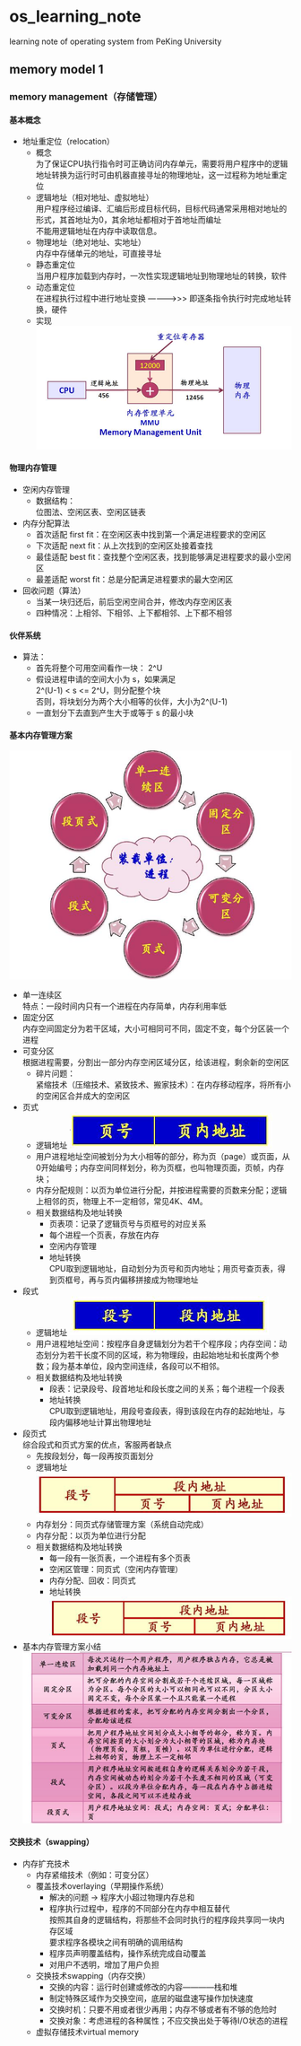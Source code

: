 # os_learning_note
learning note of operating system from PeKing University
## memory model 1
### memory management（存储管理）
#### 基本概念
* 地址重定位（relocation）
    - 概念<br>
    为了保证CPU执行指令时可正确访问内存单元，需要将用户程序中的逻辑地址转换为运行时可由机器直接寻址的物理地址，这一过程称为地址重定位
    - 逻辑地址（相对地址、虚拟地址）<br>
    用户程序经过编译、汇编后形成目标代码，目标代码通常采用相对地址的形式，其首地址为0，其余地址都相对于首地址而编址<br>
    不能用逻辑地址在内存中读取信息。<br>
    - 物理地址（绝对地址、实地址）<br>
    内存中存储单元的地址，可直接寻址
    - 静态重定位<br>
    当用户程序加载到内存时，一次性实现逻辑地址到物理地址的转换，软件
    - 动态重定位<br>
    在进程执行过程中进行地址变换 ————>>> 即逐条指令执行时完成地址转换，硬件
    - 实现<br>
    ![dynamic_relocation](https://github.com/sjtujw/os_learning_note/raw/master/img/dynamic_relocation.jpg)
#### 物理内存管理
* 空闲内存管理
    - 数据结构：<br>
    位图法、空闲区表、空闲区链表
* 内存分配算法
    - 首次适配 first fit：在空闲区表中找到第一个满足进程要求的空闲区
    - 下次适配 next fit：从上次找到的空闲区处接着查找
    - 最佳适配 best fit：查找整个空闲区表，找到能够满足进程要求的最小空闲区
    - 最差适配 worst fit：总是分配满足进程要求的最大空闲区
* 回收问题（算法）
    - 当某一块归还后，前后空闲空间合并，修改内存空闲区表
    - 四种情况：上相邻、下相邻、上下都相邻、上下都不相邻
#### 伙伴系统
* 算法：
    - 首先将整个可用空间看作一块： 2^U
    - 假设进程申请的空间大小为 s，如果满足<br>
            2^(U-1) < s <= 2^U，则分配整个块<br>
    否则，将块划分为两个大小相等的伙伴，大小为2^(U-1)<br>
    - 一直划分下去直到产生大于或等于 s 的最小块
#### 基本内存管理方案
![manage_method](https://github.com/sjtujw/os_learning_note/raw/master/img/manage_method.jpg)
* 单一连续区<br>
    特点：一段时间内只有一个进程在内存简单，内存利用率低
* 固定分区<br>
    内存空间固定分为若干区域，大小可相同可不同，固定不变，每个分区装一个进程
* 可变分区<br>
    根据进程需要，分割出一部分内存空闲区域分区，给该进程，剩余新的空闲区
    - 碎片问题：<br>
    紧缩技术（压缩技术、紧致技术、搬家技术）：在内存移动程序，将所有小的空闲区合并成大的空闲区
* 页式
    - 逻辑地址
    ![page_memory](https://github.com/sjtujw/os_learning_note/raw/master/img/page_memory.jpg)
    - 用户进程地址空间被划分为大小相等的部分，称为页（page）或页面，从0开始编号；内存空间同样划分，称为页框，也叫物理页面，页帧，内存块；
    - 内存分配规则：以页为单位进行分配，并按进程需要的页数来分配；逻辑上相邻的页，物理上不一定相邻，常见4K、4M。
    - 相关数据结构及地址转换<br>
        + 页表项：记录了逻辑页号与页框号的对应关系<br>
        + 每个进程一个页表，存放在内存<br>
        + 空闲内存管理
        + 地址转换<br>
        CPU取到逻辑地址，自动划分为页号和页内地址；用页号查页表，得到页框号，再与页内偏移拼接成为物理地址
* 段式
    - 逻辑地址
    ![segment_memory](https://github.com/sjtujw/os_learning_note/raw/master/img/segment_memory.jpg)
    - 用户进程地址空间：按程序自身逻辑划分为若干个程序段；内存空间：动态划分为若干长度不同的区域，称为物理段，由起始地址和长度两个参数；段为基本单位，段内空间连续，各段可以不相邻。
    - 相关数据结构及地址转换
        + 段表：记录段号、段首地址和段长度之间的关系；每个进程一个段表
        + 地址转换<br>
        CPU取到逻辑地址，用段号查段表，得到该段在内存的起始地址，与段内偏移地址计算出物理地址
* 段页式<br>
    综合段式和页式方案的优点，客服两者缺点
    - 先按段划分，每一段再按页面划分
    - 逻辑地址<br>
    ![segpage_memory](https://github.com/sjtujw/os_learning_note/raw/master/img/segpage_memory.jpg)
    - 内存划分：同页式存储管理方案（系统自动完成）
    - 内存分配：以页为单位进行分配
    - 相关数据结构及地址转换
        + 每一段有一张页表，一个进程有多个页表
        + 空闲区管理：同页式（空闲内存管理）
        + 内存分配、回收：同页式
        + 地址转换<br>
        ![segpage_memory](https://github.com/sjtujw/os_learning_note/raw/master/img/segpage_memory.jpg)
* 基本内存管理方案小结
![memory_manag_summary](https://github.com/sjtujw/os_learning_note/raw/master/img/memory_manag_summary.jpg)
#### 交换技术（swapping）
* 内存扩充技术
    - 内存紧缩技术（例如：可变分区）
    - 覆盖技术overlaying（早期操作系统）
        + 解决的问题 → 程序大小超过物理内存总和
        + 程序执行过程中，程序的不同部分在内存中相互替代<br>
        按照其自身的逻辑结构，将那些不会同时执行的程序段共享同一块内存区域<br>
        要求程序各模块之间有明确的调用结构<br>
        + 程序员声明覆盖结构，操作系统完成自动覆盖
        + 对用户不透明，增加了用户负担
    - 交换技术swapping（内存交换）
        + 交换的内容：运行时创建或修改的内容————栈和堆
        + 制定特殊区域作为交换空间，底层的磁盘速写操作加快速度
        + 交换时机：只要不用或者很少再用；内存不够或者有不够的危险时
        + 交换对象：考虑进程的各种属性；不应交换出处于等待I/O状态的进程
    - 虚拟存储技术virtual memory